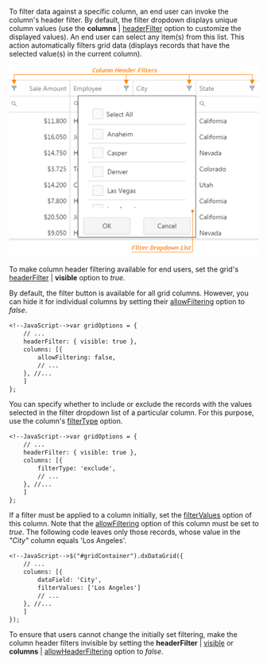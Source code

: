 To filter data against a specific column, an end user can invoke the column's header filter. By default, the filter dropdown displays unique column values (use the **columns**&nbsp;|&nbsp;[headerFilter](/api-reference/10%20UI%20Widgets/dxDataGrid/1%20Configuration/columns/headerFilter '/Documentation/ApiReference/UI_Widgets/dxDataGrid/Configuration/columns/headerFilter/') option to customize the displayed values). An end user can select any item(s) from this list. This action automatically filters grid data (displays records that have the selected value(s) in the current column).

![DevExtreme DataGrid Header Filter](/images/DataGrid/ColumnHeaderFilter.png)

To make column header filtering available for end users, set the grid's [headerFilter](/api-reference/10%20UI%20Widgets/dxDataGrid/1%20Configuration/headerFilter '/Documentation/ApiReference/UI_Widgets/dxDataGrid/Configuration/headerFilter/') | **visible** option to *true*.

By default, the filter button is available for all grid columns. However, you can hide it for individual columns by setting their [allowFiltering](/api-reference/10%20UI%20Widgets/dxDataGrid/1%20Configuration/columns/allowFiltering.md '/Documentation/ApiReference/UI_Widgets/dxDataGrid/Configuration/columns/#allowFiltering') option to *false*.

	<!--JavaScript-->var gridOptions = {
		// ...
		headerFilter: { visible: true },
		columns: [{
			allowFiltering: false,
			// ...
		}, //...
		]
    };

You can specify whether to include or exclude the records with the values selected in the filter dropdown list of a particular column. For this purpose, use the column's [filterType](/api-reference/10%20UI%20Widgets/dxDataGrid/1%20Configuration/columns/filterType.md '/Documentation/ApiReference/UI_Widgets/dxDataGrid/Configuration/columns/#filterType') option.

	<!--JavaScript-->var gridOptions = {
		// ...
		headerFilter: { visible: true },
		columns: [{
			filterType: 'exclude',
			// ...
		}, //...
		]
    };

If a filter must be applied to a column initially, set the [filterValues](/api-reference/10%20UI%20Widgets/dxDataGrid/1%20Configuration/columns/filterValue.md '/Documentation/ApiReference/UI_Widgets/dxDataGrid/Configuration/columns/#filterValue') option of this column. Note that the [allowFiltering](/api-reference/10%20UI%20Widgets/dxDataGrid/1%20Configuration/columns/allowFiltering.md '/Documentation/ApiReference/UI_Widgets/dxDataGrid/Configuration/columns/#allowFiltering') option of this column must be set to *true*. The following code leaves only those records, whose value in the *"City"* column equals 'Los Angeles'.

	<!--JavaScript-->$("#gridContainer").dxDataGrid({
		// ...
		columns: [{
			dataField: 'City',
			filterValues: ['Los Angeles']
			// ...
		}, //...
		]
    });

To ensure that users cannot change the initially set filtering, make the column header filters invisible by setting the **headerFilter** | [visible](/api-reference/10%20UI%20Widgets/dxDataGrid/1%20Configuration/headerFilter/visible.md '/Documentation/ApiReference/UI_Widgets/dxDataGrid/Configuration/headerFilter/#visible') or **columns** | [allowHeaderFiltering](/api-reference/10%20UI%20Widgets/dxDataGrid/1%20Configuration/columns/allowHeaderFiltering.md '/Documentation/ApiReference/UI_Widgets/dxDataGrid/Configuration/columns/#allowHeaderFiltering') option to *false*.